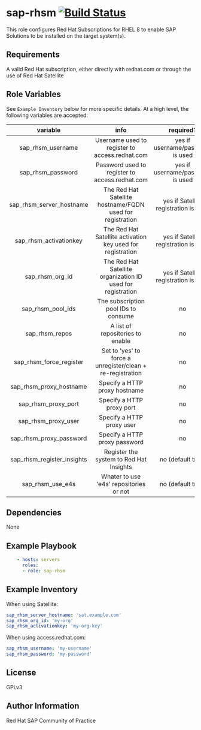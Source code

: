 # sap-rhsm [![Build Status](https://travis-ci.com/redhat-sap/sap-rhsm.svg?branch=master)](https://travis-ci.com/redhat-sap/sap-rhsm)

This role configures Red Hat Subscriptions for RHEL 8 to enable SAP Solutions to be installed on the target system(s).

## Requirements

A valid Red Hat subscription, either directly with redhat.com or through the use of Red Hat Satellite

## Role Variables

See `Example Inventory` below for more specific details. At a high level, the following variables are accepted:

| variable | info | required? |
|:--------:|:----:|:---------:|
|sap_rhsm_username|Username used to register to access.redhat.com|yes if username/password is used|
|sap_rhsm_password|Password used to register to access.redhat.com|yes if username/password is used|
|sap_rhsm_server_hostname|The Red Hat Satellite hostname/FQDN used for registration|yes if Satellite registration is used|
|sap_rhsm_activationkey|The Red Hat Satellite activation key used for registration|yes if Satellite registration is used|
|sap_rhsm_org_id|The Red Hat Satellite organization ID used for registration|yes if Satellite registration is used|
|sap_rhsm_pool_ids|The subscription pool IDs to consume|no|
|sap_rhsm_repos|A list of repositories to enable|no|
|sap_rhsm_force_register|Set to 'yes' to force a unregister/clean + re-registration|no|
|sap_rhsm_proxy_hostname|Specify a HTTP proxy hostname|no|
|sap_rhsm_proxy_port|Specify a HTTP proxy port|no|
|sap_rhsm_proxy_user|Specify a HTTP proxy user|no|
|sap_rhsm_proxy_password|Specify a HTTP proxy password|no|
|sap_rhsm_register_insights|Register the system to Red Hat Insights|no (default true)|
|sap_rhsm_use_e4s|Whater to use 'e4s' repositories or not|no (default true)|

## Dependencies

None

## Example Playbook

```yaml
    - hosts: servers
      roles:
      - role: sap-rhsm
```

## Example Inventory

When using Satellite:

```yaml
sap_rhsm_server_hostname: 'sat.example.com'
sap_rhsm_org_id: 'my-org'
sap_rhsm_activationkey: 'my-org-key'
```

When using access.redhat.com:

```yaml
sap_rhsm_username: 'my-username'
sap_rhsm_password: 'my-password'
```

## License

GPLv3

## Author Information

Red Hat SAP Community of Practice
